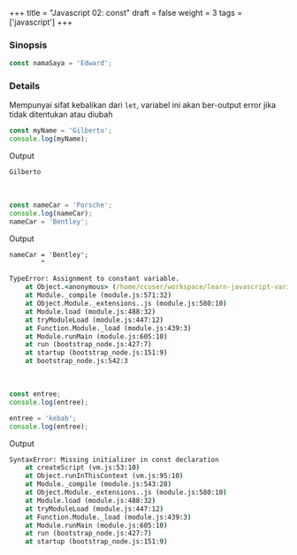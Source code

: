 +++
title = "Javascript 02: const"
draft = false
weight = 3
tags = ['javascript']
+++

### Sinopsis

```js
const namaSaya = 'Edward';
```

### Details

Mempunyai sifat kebalikan dari `let`, variabel ini akan ber-output error jika tidak ditentukan atau diubah

```js
const myName = 'Gilberto';
console.log(myName);
```
Output
```cmd
Gilberto
```

&nbsp;
&nbsp;

```js
const nameCar = 'Porsche';
console.log(nameCar);
nameCar = 'Bentley';

```
Output
```cmd
nameCar = 'Bentley';
        ^

TypeError: Assignment to constant variable.
    at Object.<anonymous> (/home/ccuser/workspace/learn-javascript-variables-constV2/main.js:3:8)
    at Module._compile (module.js:571:32)
    at Object.Module._extensions..js (module.js:580:10)
    at Module.load (module.js:488:32)
    at tryModuleLoad (module.js:447:12)
    at Function.Module._load (module.js:439:3)
    at Module.runMain (module.js:605:10)
    at run (bootstrap_node.js:427:7)
    at startup (bootstrap_node.js:151:9)
    at bootstrap_node.js:542:3
```

&nbsp;
&nbsp;

```js
const entree;
console.log(entree);

entree = 'kebab';
console.log(entree);
```
Output
```cmd
SyntaxError: Missing initializer in const declaration
    at createScript (vm.js:53:10)
    at Object.runInThisContext (vm.js:95:10)
    at Module._compile (module.js:543:28)
    at Object.Module._extensions..js (module.js:580:10)
    at Module.load (module.js:488:32)
    at tryModuleLoad (module.js:447:12)
    at Function.Module._load (module.js:439:3)
    at Module.runMain (module.js:605:10)
    at run (bootstrap_node.js:427:7)
    at startup (bootstrap_node.js:151:9)
```